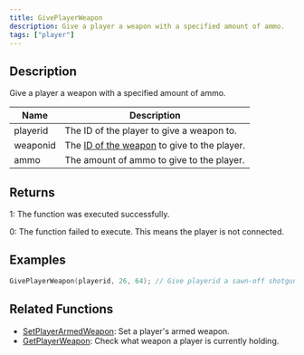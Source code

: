 ```yaml
---
title: GivePlayerWeapon
description: Give a player a weapon with a specified amount of ammo.
tags: ["player"]
---
```


## Description

Give a player a weapon with a specified amount of ammo.

| Name     | Description                                                            |
| -------- | ---------------------------------------------------------------------- |
| playerid | The ID of the player to give a weapon to.                              |
| weaponid | The [ID of the weapon](../resources/weaponids) to give to the player.  |
| ammo     | The amount of ammo to give to the player.                              |

## Returns

1: The function was executed successfully.

0: The function failed to execute. This means the player is not connected.

## Examples

```c
GivePlayerWeapon(playerid, 26, 64); // Give playerid a sawn-off shotgun with 64 ammo
```

## Related Functions

- [SetPlayerArmedWeapon](SetPlayerArmedWeapon): Set a player's armed weapon.
- [GetPlayerWeapon](GetPlayerWeapon): Check what weapon a player is currently holding.
